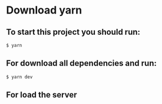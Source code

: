 # Download yarn
## To start this project you should run: 
    $ yarn
## For download all dependencies and run: 
    $ yarn dev
## For load the server